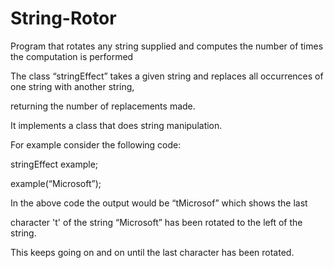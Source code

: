 String-Rotor
============

Program that rotates any string supplied and computes the number of times the computation is performed

The class “stringEffect” takes a given string and replaces all occurrences of one string with another string, 

returning the number of replacements made.  

It implements a class that does string manipulation.  

For example consider the following code:

stringEffect example;

example(“Microsoft”);

In the above code the output would be “tMicrosof” which shows the last 


character 't' of the string “Microsoft” has been rotated to the left of the string.

This keeps going on and on until the last character has been rotated.
